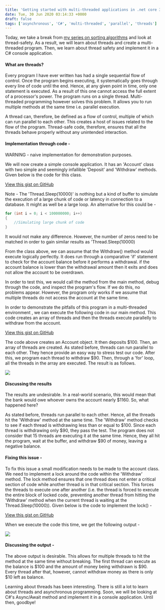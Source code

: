 ```yaml
---
title: 'Getting started with multi-threaded applications in .net core 3.1'
date: Tue, 30 Jun 2020 03:14:33 +0000
draft: false
tags: ['asynchronous', 'C#', 'multi-threaded', 'parallel', 'threads']
---
```


Today, we take a break from [my series on sorting algorithms](https://abhinavpradeep.com/blog/algorithms/) and look at thread-safety. As a result, we will learn about threads and create a multi-threaded program. Then, we learn about thread safety and implement it in a C# console application.

#### What are threads?

Every program I have ever written has had a single sequential flow of control. Once the program begins executing, it systematically goes through every line of code until the end. Hence, at any given point in time, only one statement is executed. As a result of this one cannot access the full extent of a processor's power. The program runs on a single thread. Multi-threaded programming however solves this problem. It allows you to run multiple methods at the same time i.e. parallel execution.

A thread can, therefore, be defined as a flow of control, multiple of which can run parallel to each other. This creates a host of issues related to the flow of the program. Thread-safe code, therefore, ensures that all the threads behave properly without any unintended interaction.

#### Implementation through code -

WARNING - naive implementation for demonstration purposes.

We will now create a simple console application. It has an 'Account' class with two simple and seemingly infallible 'Deposit' and 'Withdraw' methods. Given below is the code for this class.

<a href="https://gist.github.com/AbhinavPradeep/5ae445fc16a41aaf45156461afe02ba9">View this gist on GitHub</a>

Note - The 'Thread.Sleep(10000)' is nothing but a kind of buffer to simulate the execution of a large chunk of code or latency in connection to a database. It might as well be a large loop. An alternative for this could be -

```csharp
for (int i = 0; i < 100000000; i++)
{
    //Simulating large chunk of code
}
```

It would not make any difference. However, the number of zeros need to be matched in order to gain similar results as 'Thread.Sleep(10000)

From the class above, we can assume that the Withdraw() method would execute logically perfectly. It does run through a comparative 'if' statement to check for the account balance before it performs a withdrawal. if the account balance is lower than the withdrawal amount then it exits and does not allow the account to be overdrawn.

In order to test this, we would call the method from the main method, debug through the code, and inspect the program's flow. If we do this, no problems appear. However, the program only works if we assume that multiple threads do not access the account at the same time.

In order to demonstrate the pitfalls of this program in a multi-threaded environment , we can execute the following code in our main method. This code creates an array of threads and then the threads execute parallelly to withdraw from the account.

<a href="https://gist.github.com/AbhinavPradeep/6bd2508e461946b0fedf7f493240a914">View this gist on GitHub</a>

The code above creates an Account object. It then deposits $100. Then, an array of threads are created. As stated before, threads can run parallel to each other. They hence provide an easy way to stress test our code. After this, we program each thread to withdraw $90. Then, through a 'for' loop, all the threads in the array are executed. The result is as follows.

![](http://abhinavpradeep.com/wp-content/uploads/2020/06/Screen-Shot-2020-06-28-at-6.21.33-pm.png)

#### Discussing the results

The results are undesirable. In a real-world scenario, this would mean that the bank would owe whoever owns the account nearly $1160. So, what happened here?

As stated before, threads run parallel to each other. Hence, all the threads hit the 'Withdraw' method at the same time. The 'Withdraw' method checks to see if each thread is withdrawing less than or equal to $100. Since each thread is withdrawing only $90, they pass the test. The program does not consider that 15 threads are executing it at the same time. Hence, they all hit the program, wait at the buffer, and withdraw $90 of money, leaving a negative balance.

#### Fixing this issue -

To fix this issue a small modification needs to be made to the account class. We need to implement a lock around the code within the 'Withdraw' method. The lock method ensures that one thread does not enter a critical section of code while another thread is in that critical section. This forces the threads to execute one after another (i.e. the thread is forced to execute the entire block of locked code, preventing another thread from hitting the 'Withdraw' method when the current thread is waiting at the Thread.Sleep(10000)). Given below is the code to implement the lock() -

<a href="https://gist.github.com/AbhinavPradeep/69c5cadc0db98135da061dd70fd725cc">View this gist on GitHub</a>

When we execute the code this time, we get the following output -

![](http://abhinavpradeep.com/wp-content/uploads/2020/06/Screen-Shot-2020-06-28-at-6.17.23-pm.png)

#### Discussing the output -

The above output is desirable. This allows for multiple threads to hit the method at the same time without breaking. The first thread can execute as the balance is $100 and the amount of money being withdrawn is $90. Every thread after that, however, cannot withdraw money as there is only $10 left as balance.

Learning about threads has been interesting. There is still a lot to learn about threads and asynchronous programming. Soon, we will be looking at C#'s Async/Await method and implement it in a console application. Until then, goodbye!